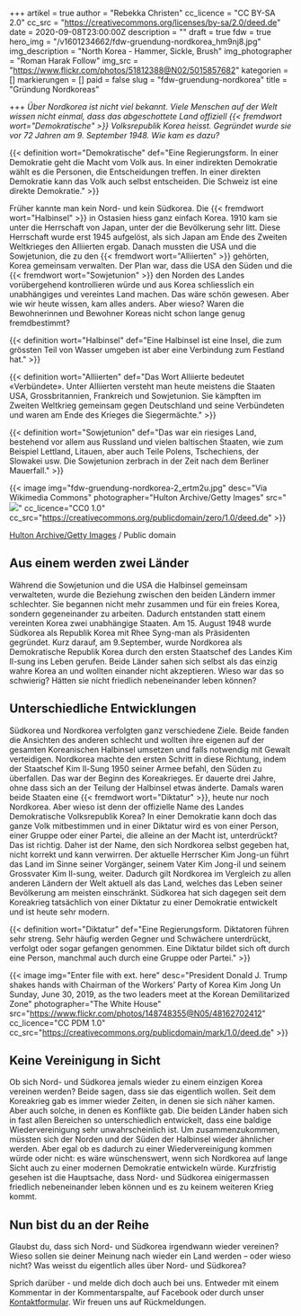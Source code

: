 +++
artikel = true
author = "Rebekka Christen"
cc_licence = "CC BY-SA 2.0"
cc_src = "https://creativecommons.org/licenses/by-sa/2.0/deed.de"
date = 2020-09-08T23:00:00Z
description = ""
draft = true
fdw = true
hero_img = "/v1601234662/fdw-gruendung-nordkorea_hm9nj8.jpg"
img_description = "North Korea - Hammer, Sickle, Brush"
img_photographer = "Roman Harak Follow"
img_src = "https://www.flickr.com/photos/51812388@N02/5015857682"
kategorien = []
markierungen = []
paid = false
slug = "fdw-gruendung-nordkorea"
title = "Gründung Nordkoreas"

+++
_Über Nordkorea ist nicht viel bekannt. Viele Menschen auf der Welt wissen nicht einmal, dass das abgeschottete Land offiziell {{< fremdwort wort="Demokratische" >}}_ _Volksrepublik Korea heisst. Gegründet wurde sie vor 72 Jahren am 9. September 1948. Wie kam es dazu?_

{{< definition wort="Demokratische" def="Eine Regierungsform. In einer Demokratie geht die Macht vom Volk aus. In einer indirekten Demokratie wählt es die Personen, die Entscheidungen treffen. In einer direkten Demokratie kann das Volk auch selbst entscheiden. Die Schweiz ist eine direkte Demokratie." >}}

Früher kannte man kein Nord- und kein Südkorea. Die {{< fremdwort wort="Halbinsel" >}} in Ostasien hiess ganz einfach Korea. 1910 kam sie unter die Herrschaft von Japan, unter der die Bevölkerung sehr litt. Diese Herrschaft wurde erst 1945 aufgelöst, als sich Japan am Ende des Zweiten Weltkrieges den Alliierten ergab. Danach mussten die USA und die Sowjetunion, die zu den {{< fremdwort wort="Alliierten" >}} gehörten, Korea gemeinsam verwalten. Der Plan war, dass die USA den Süden und die {{< fremdwort wort="Sowjetunion" >}} den Norden des Landes vorübergehend kontrollieren würde und aus Korea schliesslich ein unabhängiges und vereintes Land machen. Das wäre schön gewesen. Aber wie wir heute wissen, kam alles anders. Aber wieso? Waren die Bewohnerinnen und Bewohner Koreas nicht schon lange genug fremdbestimmt?

{{< definition wort="Halbinsel" def="Eine Halbinsel ist eine Insel, die zum grössten Teil von Wasser umgeben ist aber eine Verbindung zum Festland hat." >}}

{{< definition wort="Alliierten" def="Das Wort Alliierte bedeutet «Verbündete». Unter Alliierten versteht man heute meistens die Staaten USA, Grossbritannien, Frankreich und Sowjetunion. Sie kämpften im Zweiten Weltkrieg gemeinsam gegen Deutschland und seine Verbündeten und waren am Ende des Krieges die Siegermächte." >}}

{{< definition wort="Sowjetunion" def="Das war ein riesiges Land, bestehend vor allem aus Russland und vielen baltischen Staaten, wie zum Beispiel Lettland, Litauen, aber auch Teile Polens, Tschechiens, der Slowakei usw. Die Sowjetunion zerbrach in der Zeit nach dem Berliner Mauerfall." >}}

{{< image img="fdw-gruendung-nordkorea-2_ertm2u.jpg" desc="Via Wikimedia Commons" photographer="Hulton Archive/Getty Images" src="![](https://commons.wikimedia.org/wiki/File:Kim_Il-sung_in_1950.jpg)" cc_licence="CC0 1.0" cc_src="https://creativecommons.org/publicdomain/zero/1.0/deed.de" >}}

<a href="![](https://commons.wikimedia.org/wiki/File:Kim_Il-sung_in_1950.jpg)" title="via Wikimedia Commons">Hulton Archive/Getty Images</a> / Public domain

## Aus einem werden zwei Länder

Während die Sowjetunion und die USA die Halbinsel gemeinsam verwalteten, wurde die Beziehung zwischen den beiden Ländern immer schlechter. Sie begannen nicht mehr zusammen und für ein freies Korea, sondern gegeneinander zu arbeiten. Dadurch entstanden statt einem vereinten Korea zwei unabhängige Staaten. Am 15. August 1948 wurde Südkorea als Republik Korea mit Rhee Syng-man als Präsidenten gegründet. Kurz darauf, am 9.September, wurde Nordkorea als Demokratische Republik Korea durch den ersten Staatschef des Landes Kim Il-sung ins Leben gerufen. Beide Länder sahen sich selbst als das einzig wahre Korea an und wollten einander nicht akzeptieren. Wieso war das so schwierig? Hätten sie nicht friedlich nebeneinander leben können?

## Unterschiedliche Entwicklungen

Südkorea und Nordkorea verfolgten ganz verschiedene Ziele. Beide fanden die Ansichten des anderen schlecht und wollten ihre eigenen auf der gesamten Koreanischen Halbinsel umsetzen und falls notwendig mit Gewalt verteidigen. Nordkorea machte den ersten Schritt in diese Richtung, indem der Staatschef Kim Il-Sung 1950 seiner Armee befahl, den Süden zu überfallen. Das war der Beginn des Koreakrieges. Er dauerte drei Jahre, ohne dass sich an der Teilung der Halbinsel etwas änderte. Damals waren beide Staaten eine {{< fremdwort wort="Diktatur" >}}, heute nur noch Nordkorea. Aber wieso ist denn der offizielle Name des Landes Demokratische Volksrepublik Korea? In einer Demokratie kann doch das ganze Volk mitbestimmen und in einer Diktatur wird es von einer Person, einer Gruppe oder einer Partei, die alleine an der Macht ist, unterdrückt? Das ist richtig. Daher ist der Name, den sich Nordkorea selbst gegeben hat, nicht korrekt und kann verwirren. Der aktuelle Herrscher Kim Jong-un führt das Land im Sinne seiner Vorgänger, seinem Vater Kim Jong-il und seinem Grossvater Kim Il-sung, weiter. Dadurch gilt Nordkorea im Vergleich zu allen anderen Ländern der Welt aktuell als das Land, welches das Leben seiner Bevölkerung am meisten einschränkt. Südkorea hat sich dagegen seit dem Koreakrieg tatsächlich von einer Diktatur zu einer Demokratie entwickelt und ist heute sehr modern.

{{< definition wort="Diktatur" def="Eine Regierungsform. Diktatoren führen sehr streng. Sehr häufig werden Gegner und Schwächere unterdrückt, verfolgt oder sogar gefangen genommen. Eine Diktatur bildet sich oft durch eine Person, manchmal auch durch eine Gruppe oder Partei." >}}

{{< image img="Enter file with ext. here" desc="President Donald J. Trump shakes hands with Chairman of the Workers’ Party of Korea Kim Jong Un Sunday, June 30, 2019, as the two leaders meet at the Korean Demilitarized Zone" photographer="The White House" src="https://www.flickr.com/photos/148748355@N05/48162702412" cc_licence="CC PDM 1.0" cc_src="https://creativecommons.org/publicdomain/mark/1.0/deed.de" >}}

## Keine Vereinigung in Sicht

Ob sich Nord- und Südkorea jemals wieder zu einem einzigen Korea vereinen werden? Beide sagen, dass sie das eigentlich wollen. Seit dem Koreakrieg gab es immer wieder Zeiten, in denen sie sich näher kamen. Aber auch solche, in denen es Konflikte gab. Die beiden Länder haben sich in fast allen Bereichen so unterschiedlich entwickelt, dass eine baldige Wiedervereinigung sehr unwahrscheinlich ist. Um zusammenzukommen, müssten sich der Norden und der Süden der Halbinsel wieder ähnlicher werden. Aber egal ob es dadurch zu einer Wiedervereinigung kommen würde oder nicht: es wäre wünschenswert, wenn sich Nordkorea auf lange Sicht auch zu einer modernen Demokratie entwickeln würde. Kurzfristig gesehen ist die Hauptsache, dass Nord- und Südkorea einigermassen friedlich nebeneinander leben können und es zu keinem weiteren Krieg kommt.

## Nun bist du an der Reihe

Glaubst du, dass sich Nord- und Südkorea irgendwann wieder vereinen? Wieso sollen sie deiner Meinung nach wieder ein Land werden – oder wieso nicht? Was weisst du eigentlich alles über Nord- und Südkorea?

Sprich darüber - und melde dich doch auch bei uns. Entweder mit einem Kommentar in der Kommentarspalte, auf Facebook oder durch unser [Kontaktformular](https://chinderzytig-v1.netlify.app/kontakt/). Wir freuen uns auf Rückmeldungen.